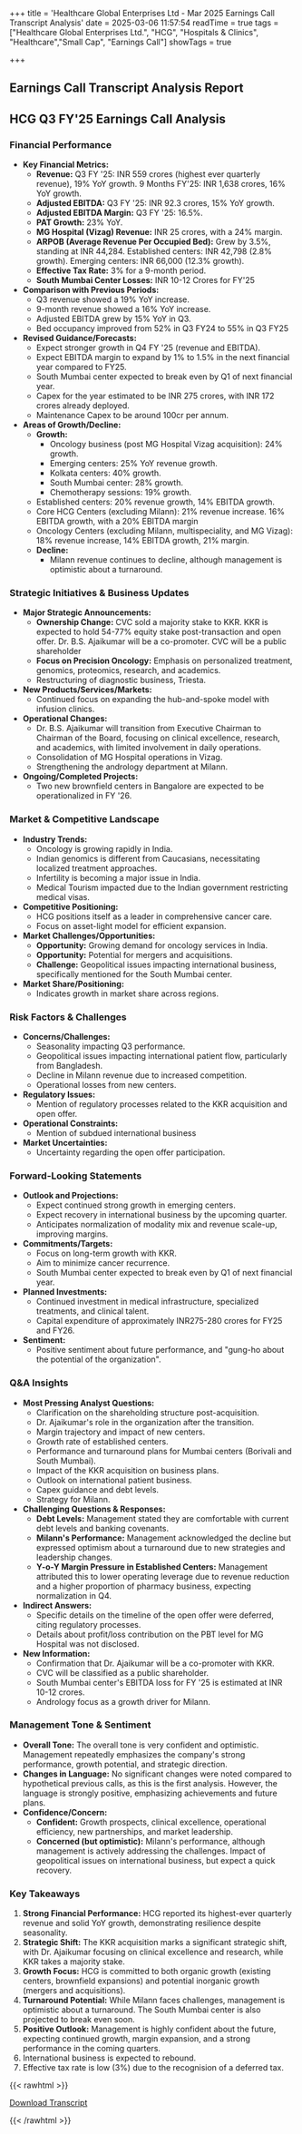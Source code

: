 +++
title = 'Healthcare Global Enterprises Ltd - Mar 2025 Earnings Call Transcript Analysis'
date = 2025-03-06 11:57:54
readTime = true
tags = ["Healthcare Global Enterprises Ltd.", "HCG", "Hospitals & Clinics", "Healthcare","Small Cap", "Earnings Call"]
showTags = true

+++



## Earnings Call Transcript Analysis Report
## HCG Q3 FY'25 Earnings Call Analysis

### Financial Performance

*   **Key Financial Metrics:**
    *   **Revenue:** Q3 FY '25: INR 559 crores (highest ever quarterly revenue), 19% YoY growth. 9 Months FY'25: INR 1,638 crores, 16% YoY growth.
    *   **Adjusted EBITDA:** Q3 FY '25: INR 92.3 crores, 15% YoY growth.
    *   **Adjusted EBITDA Margin:** Q3 FY '25: 16.5%.
    *   **PAT Growth:** 23% YoY.
    *   **MG Hospital (Vizag) Revenue:** INR 25 crores, with a 24% margin.
    *   **ARPOB (Average Revenue Per Occupied Bed):** Grew by 3.5%, standing at INR 44,284. Established centers: INR 42,798 (2.8% growth). Emerging centers: INR 66,000 (12.3% growth).
    *   **Effective Tax Rate:** 3% for a 9-month period.
    *   **South Mumbai Center Losses:** INR 10-12 Crores for FY'25
*   **Comparison with Previous Periods:**
    *   Q3 revenue showed a 19% YoY increase.
    *   9-month revenue showed a 16% YoY increase.
    *   Adjusted EBITDA grew by 15% YoY in Q3.
    *   Bed occupancy improved from 52% in Q3 FY24 to 55% in Q3 FY25
*   **Revised Guidance/Forecasts:**
    *   Expect stronger growth in Q4 FY '25 (revenue and EBITDA).
    *   Expect EBITDA margin to expand by 1% to 1.5% in the next financial year compared to FY25.
    *   South Mumbai center expected to break even by Q1 of next financial year.
    *   Capex for the year estimated to be INR 275 crores, with INR 172 crores already deployed.
    *   Maintenance Capex to be around 100cr per annum.
*   **Areas of Growth/Decline:**
    *   **Growth:**
        *   Oncology business (post MG Hospital Vizag acquisition): 24% growth.
        *   Emerging centers: 25% YoY revenue growth.
        *   Kolkata centers: 40% growth.
        *   South Mumbai center: 28% growth.
        *   Chemotherapy sessions: 19% growth.
    *   Established centers: 20% revenue growth, 14% EBITDA growth.
    *   Core HCG Centers (excluding Milann): 21% revenue increase. 16% EBITDA growth, with a 20% EBITDA margin
    *   Oncology Centers (excluding Milann, multispeciality, and MG Vizag): 18% revenue increase, 14% EBITDA growth, 21% margin.
    *   **Decline:**
        *   Milann revenue continues to decline, although management is optimistic about a turnaround.

### Strategic Initiatives & Business Updates

*   **Major Strategic Announcements:**
    *   **Ownership Change:** CVC sold a majority stake to KKR. KKR is expected to hold 54-77% equity stake post-transaction and open offer. Dr. B.S. Ajaikumar will be a co-promoter. CVC will be a public shareholder
    *   **Focus on Precision Oncology:** Emphasis on personalized treatment, genomics, proteomics, research, and academics.
    *   Restructuring of diagnostic business, Triesta.
*   **New Products/Services/Markets:**
    *   Continued focus on expanding the hub-and-spoke model with infusion clinics.
*   **Operational Changes:**
    *   Dr. B.S. Ajaikumar will transition from Executive Chairman to Chairman of the Board, focusing on clinical excellence, research, and academics, with limited involvement in daily operations.
    *   Consolidation of MG Hospital operations in Vizag.
    *   Strengthening the andrology department at Milann.
*   **Ongoing/Completed Projects:**
    *   Two new brownfield centers in Bangalore are expected to be operationalized in FY '26.

### Market & Competitive Landscape

*   **Industry Trends:**
    *   Oncology is growing rapidly in India.
    *   Indian genomics is different from Caucasians, necessitating localized treatment approaches.
    *   Infertility is becoming a major issue in India.
    *   Medical Tourism impacted due to the Indian government restricting medical visas.
*   **Competitive Positioning:**
    *   HCG positions itself as a leader in comprehensive cancer care.
    *   Focus on asset-light model for efficient expansion.
*   **Market Challenges/Opportunities:**
    *   **Opportunity:** Growing demand for oncology services in India.
    *   **Opportunity:** Potential for mergers and acquisitions.
    *   **Challenge:** Geopolitical issues impacting international business, specifically mentioned for the South Mumbai center.
*   **Market Share/Positioning:**
    *   Indicates growth in market share across regions.

### Risk Factors & Challenges

*   **Concerns/Challenges:**
    *   Seasonality impacting Q3 performance.
    *   Geopolitical issues impacting international patient flow, particularly from Bangladesh.
    *   Decline in Milann revenue due to increased competition.
    *   Operational losses from new centers.
*   **Regulatory Issues:**
    *   Mention of regulatory processes related to the KKR acquisition and open offer.
*   **Operational Constraints:**
    *   Mention of subdued international business
*   **Market Uncertainties:**
    *   Uncertainty regarding the open offer participation.

### Forward-Looking Statements

*   **Outlook and Projections:**
    *   Expect continued strong growth in emerging centers.
    *   Expect recovery in international business by the upcoming quarter.
    *   Anticipates normalization of modality mix and revenue scale-up, improving margins.
*   **Commitments/Targets:**
    *   Focus on long-term growth with KKR.
    *   Aim to minimize cancer recurrence.
    *   South Mumbai center expected to break even by Q1 of next financial year.
*   **Planned Investments:**
    *   Continued investment in medical infrastructure, specialized treatments, and clinical talent.
    *   Capital expenditure of approximately INR275-280 crores for FY25 and FY26.
*   **Sentiment:**
    *   Positive sentiment about future performance, and "gung-ho about the potential of the organization".

### Q&A Insights

*   **Most Pressing Analyst Questions:**
    *   Clarification on the shareholding structure post-acquisition.
    *   Dr. Ajaikumar's role in the organization after the transition.
    *   Margin trajectory and impact of new centers.
    *   Growth rate of established centers.
    *   Performance and turnaround plans for Mumbai centers (Borivali and South Mumbai).
    *   Impact of the KKR acquisition on business plans.
    *   Outlook on international patient business.
    *   Capex guidance and debt levels.
    *   Strategy for Milann.
*   **Challenging Questions & Responses:**
    *   **Debt Levels:** Management stated they are comfortable with current debt levels and banking covenants.
    *   **Milann's Performance:** Management acknowledged the decline but expressed optimism about a turnaround due to new strategies and leadership changes.
    *   **Y-o-Y Margin Pressure in Established Centers:** Management attributed this to lower operating leverage due to revenue reduction and a higher proportion of pharmacy business, expecting normalization in Q4.
*   **Indirect Answers:**
    *   Specific details on the timeline of the open offer were deferred, citing regulatory processes.
    *   Details about profit/loss contribution on the PBT level for MG Hospital was not disclosed.
*   **New Information:**
    *   Confirmation that Dr. Ajaikumar will be a co-promoter with KKR.
    *   CVC will be classified as a public shareholder.
    *   South Mumbai center's EBITDA loss for FY '25 is estimated at INR 10-12 crores.
    *   Andrology focus as a growth driver for Milann.

### Management Tone & Sentiment

*   **Overall Tone:** The overall tone is very confident and optimistic. Management repeatedly emphasizes the company's strong performance, growth potential, and strategic direction.
*   **Changes in Language:** No significant changes were noted compared to hypothetical previous calls, as this is the first analysis. However, the language is strongly positive, emphasizing achievements and future plans.
*   **Confidence/Concern:**
    *   **Confident:** Growth prospects, clinical excellence, operational efficiency, new partnerships, and market leadership.
    *   **Concerned (but optimistic):** Milann's performance, although management is actively addressing the challenges. Impact of geopolitical issues on international business, but expect a quick recovery.

### Key Takeaways

1.  **Strong Financial Performance:** HCG reported its highest-ever quarterly revenue and solid YoY growth, demonstrating resilience despite seasonality.
2.  **Strategic Shift:** The KKR acquisition marks a significant strategic shift, with Dr. Ajaikumar focusing on clinical excellence and research, while KKR takes a majority stake.
3.  **Growth Focus:** HCG is committed to both organic growth (existing centers, brownfield expansions) and potential inorganic growth (mergers and acquisitions).
4.  **Turnaround Potential:** While Milann faces challenges, management is optimistic about a turnaround. The South Mumbai center is also projected to break even soon.
5.  **Positive Outlook:** Management is highly confident about the future, expecting continued growth, margin expansion, and a strong performance in the coming quarters.
6.  International business is expected to rebound.
7.  Effective tax rate is low (3%) due to the recognision of a deferred tax.



{{< rawhtml >}}

<div class="button-container">    
    <a href="https://www.bseindia.com/stockinfo/AnnPdfOpen.aspx?Pname=c8b81c48-e01f-48a4-98c4-b270b8711902.pdf" target="_blank" class="report-button">
      <i class="fas fa-file-pdf"></i> Download Transcript
    </a>
</div>
    
{{< /rawhtml >}}
